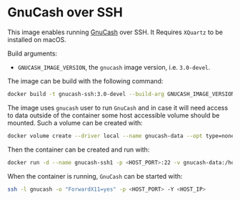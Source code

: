 # GnuCash over SSH

This image enables running [GnuCash](https://www.gnucash.org) over SSH. It Requires
`XQuartz` to be installed on macOS.

Build arguments:
- `GNUCASH_IMAGE_VERSION`, the `gnucash` image version, i.e. `3.0-devel`.

The image can be build with the following command:
```bash
docker build -t gnucash-ssh:3.0-devel --build-arg GNUCASH_IMAGE_VERSION=3.0-devel .
```

The image uses `gnucash` user to run `GnuCash` and in case it will need access to
data outside of the container some host accessible volume should be mounted.
Such a volume can be created with:
```bash
docker volume create --driver local --name gnucash-data --opt type=none --opt device=/my/gnucash/files/are/here --opt o=uid=root,gid=root --opt o=bind
```

Then the container can be created and run with:
```bash
docker run -d --name gnucash-ssh1 -p <HOST_PORT>:22 -v gnucash-data:/home/gnucash/data gnucash-ssh:3.0-devel
```

When the container is running, `GnuCash` can be started with:
```bash
ssh -l gnucash -o "ForwardX11=yes" -p <HOST_PORT> -Y <HOST_IP>
```
